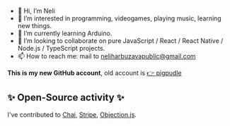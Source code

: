 - 👋 Hi, I’m Neli
- 👀 I’m interested in programming, videogames, playing music, learning new things.
- 🌱 I’m currently learning Arduino.
- 💞️ I’m looking to collaborate on pure JavaScript / React / React Native / Node.js / TypeScript projects.
- 📫 How to reach me: mail to neliharbuzavapublic@gmail.com

**This is my new GitHub account**, old account is [👉 pigpudle](https://github.com/pigpudle)

## ✨ Open-Source activity ✨
I've contributed to [Chai](https://github.com/biggytech/biggytech/blob/master/CONTRIBUTIONS.md#chai-docs), [Stripe](https://github.com/biggytech/biggytech/blob/master/CONTRIBUTIONS.md#chai-docs), [Objection.js](https://github.com/biggytech/biggytech/blob/master/CONTRIBUTIONS.md#chai-docs).
